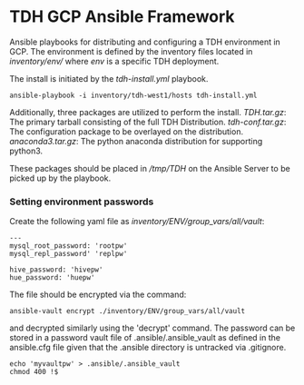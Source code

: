 TDH GCP Ansible Framework
=========================

Ansible playbooks for distributing and configuring a TDH environment in GCP. The
environment is defined by the inventory files located in *inventory/env/* where
*env* is a specific TDH deployment.

The install is initiated by the *tdh-install.yml* playbook.
```
ansible-playbook -i inventory/tdh-west1/hosts tdh-install.yml
```
Additionally, three packages are utilized to perform the install.
*TDH.tar.gz*: The primary tarball consisting of the full TDH Distribution.
*tdh-conf.tar.gz*: The configuration package to be overlayed on the distribution.
*anaconda3.tar.gz*: The python anaconda distribution for supporting python3.

These packages should be placed in */tmp/TDH* on the Ansible Server to be
picked up by the playbook.


### Setting environment passwords

Create the following yaml file as *inventory/ENV/group_vars/all/vault*:
```
---
mysql_root_password: 'rootpw'
mysql_repl_password' 'replpw'

hive_password: 'hivepw'
hue_password: 'huepw'
```

The file should be encrypted via the command:
```
ansible-vault encrypt ./inventory/ENV/group_vars/all/vault
```
and decrypted similarly using the 'decrypt' command. The password can be stored
in a password vault file of .ansible/.ansible_vault as defined in the ansible.cfg
file given that the .ansible directory is untracked via .gitignore.
```
echo 'myvaultpw' > .ansible/.ansible_vault
chmod 400 !$
```
